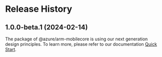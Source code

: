 # Release History
    
## 1.0.0-beta.1 (2024-02-14)

The package of @azure/arm-mobilecore is using our next generation design principles. To learn more, please refer to our documentation [Quick Start](https://aka.ms/js-track2-quickstart).
